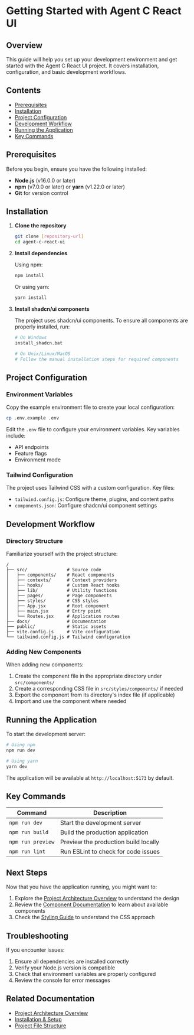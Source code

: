 # Getting Started with Agent C React UI

## Overview

This guide will help you set up your development environment and get started with the Agent C React UI project. It covers installation, configuration, and basic development workflows.

## Contents

- [Prerequisites](#prerequisites)
- [Installation](#installation)
- [Project Configuration](#project-configuration)
- [Development Workflow](#development-workflow)
- [Running the Application](#running-the-application)
- [Key Commands](#key-commands)

## Prerequisites

Before you begin, ensure you have the following installed:

- **Node.js** (v16.0.0 or later)
- **npm** (v7.0.0 or later) or **yarn** (v1.22.0 or later)
- **Git** for version control

## Installation

1. **Clone the repository**

   ```bash
   git clone [repository-url]
   cd agent-c-react-ui
   ```

2. **Install dependencies**

   Using npm:

   ```bash
   npm install
   ```

   Or using yarn:

   ```bash
   yarn install
   ```

3. **Install shadcn/ui components**

   The project uses shadcn/ui components. To ensure all components are properly installed, run:

   ```bash
   # On Windows
   install_shadcn.bat
   
   # On Unix/Linux/MacOS
   # Follow the manual installation steps for required components
   ```

## Project Configuration

### Environment Variables

Copy the example environment file to create your local configuration:

```bash
cp .env.example .env
```

Edit the `.env` file to configure your environment variables. Key variables include:

- API endpoints
- Feature flags
- Environment mode

### Tailwind Configuration

The project uses Tailwind CSS with a custom configuration. Key files:

- `tailwind.config.js`: Configure theme, plugins, and content paths
- `components.json`: Configure shadcn/ui component settings

## Development Workflow

### Directory Structure

Familiarize yourself with the project structure:

```
/
├── src/               # Source code
│   ├── components/    # React components
│   ├── contexts/      # Context providers
│   ├── hooks/         # Custom React hooks
│   ├── lib/           # Utility functions
│   ├── pages/         # Page components
│   ├── styles/        # CSS styles
│   ├── App.jsx        # Root component
│   ├── main.jsx       # Entry point
│   └── Routes.jsx     # Application routes
├── docs/              # Documentation
├── public/            # Static assets
├── vite.config.js     # Vite configuration
└── tailwind.config.js # Tailwind configuration
```

### Adding New Components

When adding new components:

1. Create the component file in the appropriate directory under `src/components/`
2. Create a corresponding CSS file in `src/styles/components/` if needed
3. Export the component from its directory's index file (if applicable)
4. Import and use the component where needed

## Running the Application

To start the development server:

```bash
# Using npm
npm run dev

# Using yarn
yarn dev
```

The application will be available at `http://localhost:5173` by default.

## Key Commands

| Command | Description |
|---------|-------------|
| `npm run dev` | Start the development server |
| `npm run build` | Build the production application |
| `npm run preview` | Preview the production build locally |
| `npm run lint` | Run ESLint to check for code issues |

## Next Steps

Now that you have the application running, you might want to:

1. Explore the [Project Architecture Overview](./architecture-overview.md) to understand the design
2. Review the [Component Documentation](../components/README.md) to learn about available components
3. Check the [Styling Guide](../style/styling-guide.md) to understand the CSS approach

## Troubleshooting

If you encounter issues:

1. Ensure all dependencies are installed correctly
2. Verify your Node.js version is compatible
3. Check that environment variables are properly configured
4. Review the console for error messages

## Related Documentation

- [Project Architecture Overview](./architecture-overview.md)
- [Installation & Setup](./installation-setup.md)
- [Project File Structure](./file-structure.md)